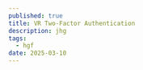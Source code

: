 ```yaml
---
published: true
title: VR Two-Factor Authentication
description: jhg
tags:
  - hgf
date: 2025-03-10
---
```

